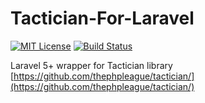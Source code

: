 # Tactician-For-Laravel

[![MIT License](https://img.shields.io/badge/license-MIT-brightgreen.svg)](https://github.com/vsruby91/tactician-for-laravel/blob/master/LICENSE)
[![Build Status](http://img.shields.io/travis/vsruby91/tactician-for-laravel/master.svg?style=flat-square)](https://travis-ci.org/vsruby91/tactician-for-laravel)

Laravel 5+ wrapper for Tactician library
[https://github.com/thephpleague/tactician/](https://github.com/thephpleague/tactician/)